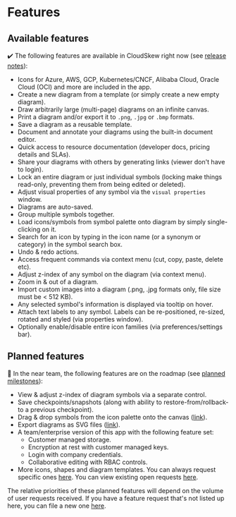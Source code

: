 # Features

## Available features

:heavy_check_mark: The following features are available in CloudSkew right now (see [release notes](https://github.com/cloudskew/cloudskew/releases)):

* Icons for Azure, AWS, GCP, Kubernetes/CNCF, Alibaba Cloud, Oracle Cloud (OCI) and more are included in the app.
* Create a new diagram from a template (or simply create a new empty diagram).
* Draw arbitrarily large (multi-page) diagrams on an infinite canvas.
* Print a diagram and/or export it to `.png`, `.jpg` or `.bmp` formats.
* Save a diagram as a reusable template.
* Document and annotate your diagrams using the built-in document editor.
* Quick access to resource documentation (developer docs, pricing details and SLAs).
* Share your diagrams with others by generating links (viewer don't have to login).
* Lock an entire diagram or just individual symbols (locking make things read-only, preventing them from being edited or deleted).
* Adjust visual properties of any symbol via the `visual properties` window.
* Diagrams are auto-saved.
* Group multiple symbols together.
* Load icons/symbols from symbol palette onto diagram by simply single-clicking on it.
* Search for an icon by typing in the icon name (or a synonym or category) in the symbol search box.
* Undo & redo actions.
* Access frequent commands via context menu (cut, copy, paste, delete etc).
* Adjust z-index of any symbol on the diagram (via context menu).
* Zoom in & out of a diagram.
* Import custom images into a diagram (.png, .jpg formats only, file size must be < 512 KB).
* Any selected symbol's information is displayed via tooltip on hover.
* Attach text labels to any symbol. Labels can be re-positioned, re-sized, rotated and styled (via properties window).
* Optionally enable/disable entire icon families (via preferences/settings bar).

## Planned features

:calendar: In the near team, the following features are on the roadmap (see [planned milestones](https://github.com/cloudskew/cloudskew/milestones)):

* View & adjust z-index of diagram symbols via a separate control.
* Save checkpoints/snapshots (along with ability to restore-from/rollback-to a previous checkpoint).
* Drag & drop symbols from the icon palette onto the canvas ([link](https://github.com/cloudskew/cloudskew/issues/14)).
* Export diagrams as SVG files ([link](https://github.com/cloudskew/cloudskew/issues/59)).
* A team/enterprise version of this app with the following feature set:
  * Customer managed storage.
  * Encryption at rest with customer managed keys.
  * Login with company credentials.
  * Collaborative editing with RBAC controls.
* More icons, shapes and diagram templates. You can always request specific ones [here](https://github.com/cloudskew/cloudskew/issues/new/choose). You can view existing open requests [here](https://github.com/cloudskew/cloudskew/issues?q=is%3Aopen+is%3Aissue+label%3Aicon-request).

The relative priorities of these planned features will depend on the volume of user requests received. If you have a feature request that's not listed up here, you can file a new one [here](https://github.com/cloudskew/cloudskew/issues/new/choose).
